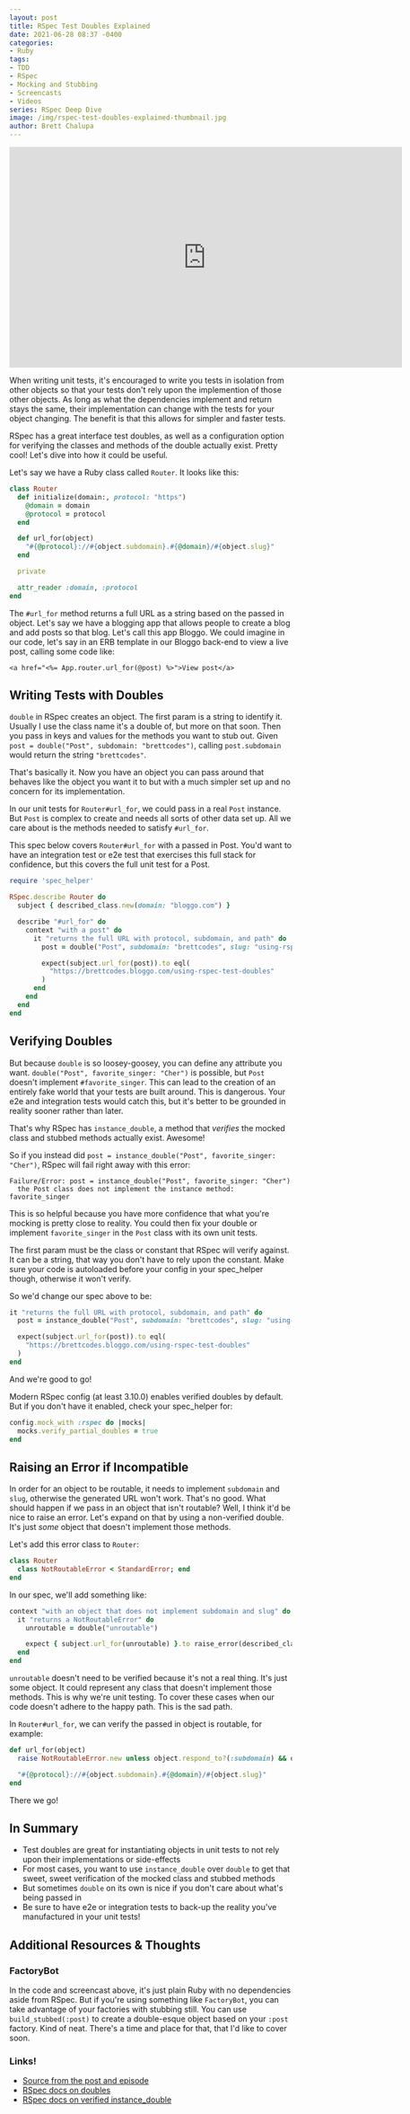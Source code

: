 ```yaml
---
layout: post
title: RSpec Test Doubles Explained
date: 2021-06-28 08:37 -0400
categories:
- Ruby
tags:
- TDD
- RSpec
- Mocking and Stubbing
- Screencasts
- Videos
series: RSpec Deep Dive
image: /img/rspec-test-doubles-explained-thumbnail.jpg
author: Brett Chalupa
---
```


<iframe width="700" height="393" src="https://www.youtube.com/embed/S9KJOv4UJMY" title="YouTube video player" frameborder="0" allow="accelerometer; autoplay; clipboard-write; encrypted-media; gyroscope; picture-in-picture" allowfullscreen></iframe>

When writing unit tests, it's encouraged to write you tests in isolation from other objects so that your tests don't rely upon the implemention of those other objects. As long as what the dependencies implement and return stays the same, their implementation can change with the tests for your object changing. The benefit is that this allows for simpler and faster tests.

RSpec has a great interface test doubles, as well as a configuration option for verifying the classes and methods of the double actually exist. Pretty cool! Let's dive into how it could be useful.

Let's say we have a Ruby class called `Router`. It looks like this:

``` ruby
class Router
  def initialize(domain:, protocol: "https")
    @domain = domain
    @protocol = protocol
  end

  def url_for(object)
    "#{@protocol}://#{object.subdomain}.#{@domain}/#{object.slug}"
  end

  private

  attr_reader :domain, :protocol
end
```

The `#url_for` method returns a full URL as a string based on the passed in object. Let's say we have a blogging app that allows people to create a blog and add posts so that blog. Let's call this app Bloggo. We could imagine in our code, let's say in an ERB template in our Bloggo back-end to view a live post, calling some code like:

``` erb
<a href="<%= App.router.url_for(@post) %>">View post</a>
```

## Writing Tests with Doubles

`double` in RSpec creates an object. The first param is a string to identify it. Usually I use the class name it's a double of, but more on that soon. Then you pass in keys and values for the methods you want to stub out. Given `post = double("Post", subdomain: "brettcodes")`, calling `post.subdomain` would return the string `"brettcodes"`.

That's basically it. Now you have an object you can pass around that behaves like the object you want it to but with a much simpler set up and no concern for its implementation.

In our unit tests for `Router#url_for`, we could pass in a real `Post` instance. But `Post` is complex to create and needs all sorts of other data set up. All we care about is the methods needed to satisfy `#url_for`.

This spec below covers `Router#url_for` with a passed in Post. You'd want to have an integration test or e2e test that exercises this full stack for confidence, but this covers the full unit test for a Post.

``` ruby
require 'spec_helper'

RSpec.describe Router do
  subject { described_class.new(domain: "bloggo.com") }

  describe "#url_for" do
    context "with a post" do
      it "returns the full URL with protocol, subdomain, and path" do
        post = double("Post", subdomain: "brettcodes", slug: "using-rspec-test-doubles")

        expect(subject.url_for(post)).to eql(
          "https://brettcodes.bloggo.com/using-rspec-test-doubles"
        )
      end
    end
  end
end
```

## Verifying Doubles

But because `double` is so loosey-goosey, you can define any attribute you want. `double("Post", favorite_singer: "Cher")` is possible, but `Post` doesn't implement `#favorite_singer`. This can lead to the creation of an entirely fake world that your tests are built around. This is dangerous. Your e2e and integration tests would catch this, but it's better to be grounded in reality sooner rather than later.

That's why RSpec has `instance_double`, a method that _verifies_ the mocked class and stubbed methods actually exist. Awesome!

So if you instead did `post = instance_double("Post", favorite_singer: "Cher")`, RSpec will fail right away with this error:

```
Failure/Error: post = instance_double("Post", favorite_singer: "Cher")
  the Post class does not implement the instance method: favorite_singer
```

This is so helpful because you have more confidence that what you're mocking is pretty close to reality. You could then fix your double or implement `favorite_singer` in the `Post` class with its own unit tests.

The first param must be the class or constant that RSpec will verify against. It can be a string, that way you don't have to rely upon the constant. Make sure your code is autoloaded before your config in your spec_helper though, otherwise it won't verify.

So we'd change our spec above to be:

``` ruby
it "returns the full URL with protocol, subdomain, and path" do
  post = instance_double("Post", subdomain: "brettcodes", slug: "using-rspec-test-doubles")

  expect(subject.url_for(post)).to eql(
    "https://brettcodes.bloggo.com/using-rspec-test-doubles"
  )
end
```

And we're good to go!

Modern RSpec config (at least 3.10.0) enables verified doubles by default. But if you don't have it enabled, check your spec_helper for:

``` ruby
config.mock_with :rspec do |mocks|
  mocks.verify_partial_doubles = true
end
```

## Raising an Error if Incompatible

In order for an object to be routable, it needs to implement `subdomain` and `slug`, otherwise the generated URL won't work. That's no good. What should happen if we pass in an object that isn't routable? Well, I think it'd be nice to raise an error. Let's expand on that by using a non-verified double. It's just _some_ object that doesn't implement those methods.

Let's add this error class to `Router`:

``` ruby
class Router
  class NotRoutableError < StandardError; end
end
```

In our spec, we'll add something like:

``` ruby
context "with an object that does not implement subdomain and slug" do
  it "returns a NotRoutableError" do
    unroutable = double("unroutable")

    expect { subject.url_for(unroutable) }.to raise_error(described_class::NotRoutableError)
  end
end
```

`unroutable` doesn't need to be verified because it's not a real thing. It's just some object. It could represent any class that doesn't implement those methods. This is why we're unit testing. To cover these cases when our code doesn't adhere to the happy path. This is the sad path.

In `Router#url_for`, we can verify the passed in object is routable, for example:

``` ruby
def url_for(object)
  raise NotRoutableError.new unless object.respond_to?(:subdomain) && object.respond_to?(:slug)

  "#{@protocol}://#{object.subdomain}.#{@domain}/#{object.slug}"
end
```

There we go!

## In Summary

- Test doubles are great for instantiating objects in unit tests to not rely upon their implementations or side-effects
- For most cases, you want to use `instance_double` over `double` to get that sweet, sweet verification of the mocked class and stubbed methods
- But sometimes `double` on its own is nice if you don't care about what's being passed in
- Be sure to have e2e or integration tests to back-up the reality you've manufactured in your unit tests!

## Additional Resources & Thoughts

### FactoryBot

In the code and screencast above, it's just plain Ruby with no dependencies aside from RSpec. But if you're using something like `FactoryBot`, you can take advantage of your factories with stubbing still. You can use `build_stubbed(:post)` to create a double-esque object based on your `:post` factory. Kind of neat. There's a time and place for that, that I'd like to cover soon.

### Links!

- [Source from the post and episode](https://github.com/brettchalupa/screencasts/tree/master/rspec-test-doubles-explained)
- [RSpec docs on doubles](https://relishapp.com/rspec/rspec-mocks/v/3-10/docs/basics/test-doubles)
- [RSpec docs on verified instance_double](https://relishapp.com/rspec/rspec-mocks/docs/verifying-doubles/using-an-instance-double)
